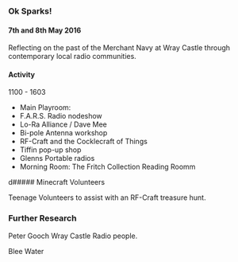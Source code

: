 ### Ok Sparks!
#### 7th and 8th May 2016
Reflecting on the past of the Merchant Navy at Wray Castle through contemporary local radio communities.

#### Activity 
1100 - 1603
 * Main Playroom: 
  * F.A.R.S. Radio nodeshow
  * Lo-Ra Alliance / Dave Mee
  * Bi-pole Antenna workshop
  * RF-Craft and the Cocklecraft of Things
  * Tiffin pop-up shop
  * Glenns Portable radios
 * Morning Room: The Fritch Collection Reading Roomm

d##### Minecraft Volunteers 

Teenage Volunteers to assist with an RF-Craft treasure hunt. 


### Further Research

Peter Gooch
Wray Castle Radio people.

Blee Water



